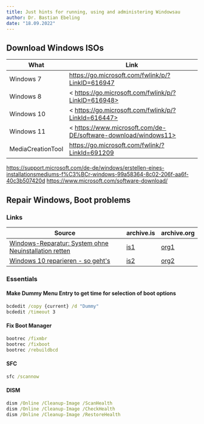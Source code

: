```yaml
---
title: Just hints for running, using and administering Windowsau
author: Dr. Bastian Ebeling
date: "18.09.2022"
---
```


## Download Windows ISOs

| What              | Link                                                           |
| ----------------- | -------------------------------------------------------------- |
| Windows 7         | <https://go.microsoft.com/fwlink/p/?LinkID=616947>             |
| Windows 8         | < https://go.microsoft.com/fwlink/p/?LinkID=616948>            |
| Windows 10        | < https://go.microsoft.com/fwlink/p/?LinkId=616447>            |
| Windows 11        | < https://www.microsoft.com/de-DE/software-download/windows11> |
| MediaCreationTool | <https://go.microsoft.com/fwlink/?LinkId=691209>               |

<https://support.microsoft.com/de-de/windows/erstellen-eines-installationsmediums-f%C3%BCr-windows-99a58364-8c02-206f-aa6f-40c3b507420d>
<https://www.microsoft.com/software-download/>

## Repair Windows, Boot problems

### Links

[src1]: https://www.pcwelt.de/2058900 "PC-Welt: Windows-Reparatur: System ohne Neuinstallation retten"
[is1]: https://archive.is/siXtb "Windows-Reparatur: System ohne Neuinstallation retten"
[org1]: https://web.archive.org/web/https://www.pcwelt.de/2058900 "Windows-Reparatur: System ohne Neuinstallation retten"
[src2]: https://www.heise.de/tipps-tricks/Windows-10-reparieren-so-geht-s-4208457.html "Heise: Windows 10 reparieren - so geht's"
[is2]: https://archive.is/bqmyg "Windows 10 reparieren - so geht's"
[org2]: https://web.archive.org/web/https://www.heise.de/tipps-tricks/Windows-10-reparieren-so-geht-s-4208457.html "Windows 10 reparieren - so geht's"

| Source                                                        | archive.is | archive.org |
| ------------------------------------------------------------- | ---------- | ----------- |
| [Windows-Reparatur: System ohne Neuinstallation retten][src1] | [is1]      | [org1]      |
| [Windows 10 reparieren - so geht's][src2]                     | [is2]      | [org2]      |

### Essentials

#### Make Dummy Menu Entry to get time for selection of boot options

```cmd
bcdedit /copy {current} /d "Dummy"
bcdedit /timeout 3
```

#### Fix Boot Manager

```cmd
bootrec /fixmbr
bootrec /fixboot
bootrec /rebuildbcd
```

#### SFC

```cmd
sfc /scannow
```

#### DISM

```cmd
dism /Online /Cleanup-Image /ScanHealth
dism /Online /Cleanup-Image /CheckHealth
dism /Online /Cleanup-Image /RestoreHealth
```
